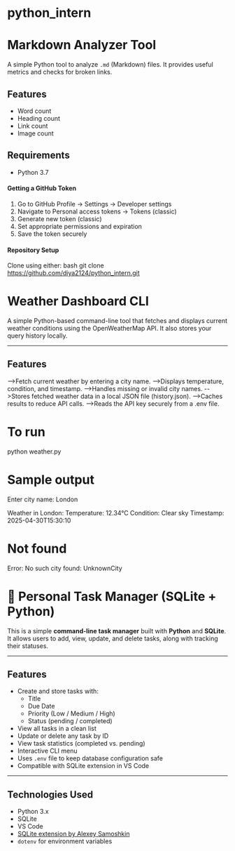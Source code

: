 # python_intern
# Markdown Analyzer Tool



A simple Python tool to analyze `.md` (Markdown) files. It provides useful metrics and checks for broken links.

## Features

-  Word count
-  Heading count
-  Link count
-  Image count

## Requirements

- Python 3.7

#### Getting a GitHub Token
1. Go to GitHub Profile → Settings → Developer settings
2. Navigate to Personal access tokens → Tokens (classic)
3. Generate new token (classic)
4. Set appropriate permissions and expiration
5. Save the token securely

#### Repository Setup
Clone using either:
bash
git clone https://github.com/diya2124/python_intern.git








#  Weather Dashboard CLI

A simple Python-based command-line tool that fetches and displays current weather conditions using the OpenWeatherMap API. It also stores your query history locally.

---

## Features

-->Fetch current weather by entering a city name.
-->Displays temperature, condition, and timestamp.
-->Handles missing or invalid city names.
-->Stores fetched weather data in a local JSON file (history.json).
-->Caches results to reduce API calls.
-->Reads the API key securely from a .env file.

# To run
python weather.py

# Sample output
 Enter city name: London

Weather in London:
Temperature: 12.34°C
Condition: Clear sky
Timestamp: 2025-04-30T15:30:10

# Not found
  Error: No such city found: UnknownCity

  

  # 📝 Personal Task Manager (SQLite + Python)

This is a simple **command-line task manager** built with **Python** and **SQLite**.  
It allows users to add, view, update, and delete tasks, along with tracking their statuses.

---

##  Features

- Create and store tasks with:
  - Title
  - Due Date
  - Priority (Low / Medium / High)
  - Status (pending / completed)
- View all tasks in a clean list
- Update or delete any task by ID
- View task statistics (completed vs. pending)
- Interactive CLI menu
- Uses `.env` file to keep database configuration safe
- Compatible with SQLite extension in VS Code

---

##  Technologies Used

- Python 3.x
- SQLite
- VS Code
- [SQLite extension by Alexey Samoshkin](https://marketplace.visualstudio.com/items?itemName=alexcvzz.vscode-sqlite)
- `dotenv` for environment variables


